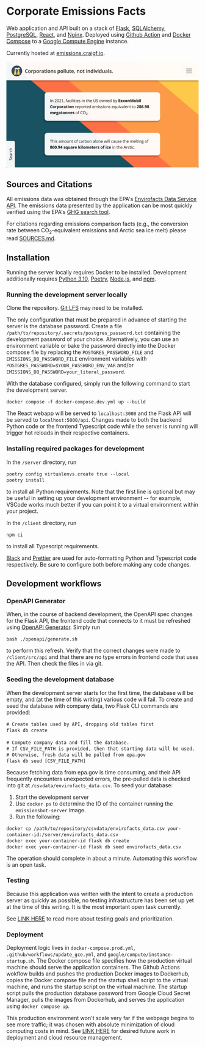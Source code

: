 # Corporate Emissions Facts

Web application and API built on a stack of [Flask](https://flask.palletsprojects.com/en/2.2.x/), [SQLAlchemy](https://www.sqlalchemy.org/), [PostgreSQL](https://www.postgresql.org/), [React](https://reactjs.org/), and [Nginx](https://www.nginx.com/). Deployed using [Github Action](https://github.com/features/actions) and [Docker Compose](https://docs.docker.com/compose/) to a [Google Compute Engine](https://cloud.google.com/compute) instance.

Currently hosted at [emissions.craigf.io](https://emissions.craigf.io).

![Screenshot of application](emissions_screenshot.png "Screenshot of application")

## Sources and Citations

All emissions data was obtained through the EPA's [Envirofacts Data Service API](https://www.epa.gov/enviro/envirofacts-data-service-api). The emissions data presented by the application can be most quickly verified using the EPA's [GHG search tool](https://enviro.epa.gov/envirofacts/ghg/search).

For citations regarding emissions comparison facts (e.g., the conversion rate between CO<sub>2</sub>-equivalent emissions and Arctic sea ice melt) please read [SOURCES.md](SOURCES.md).

## Installation

Running the server locally requires Docker to be installed. Development additionally requires [Python 3.10](https://www.python.org/), [Poetry](https://python-poetry.org/), [Node.js](https://nodejs.org/en/), and [npm](https://www.npmjs.com/).

### Running the development server locally

Clone the repository. [Git LFS](https://git-lfs.github.com/) may need to be installed.

The only configuration that must be prepared in advance of starting the server is the database password. Create a file `/path/to/repository/.secrets/postgres_password.txt` containing the development password of your choice. Alternatively, you can use an environment variable or bake the password directly into the Docker compose file by replacing the `POSTGRES_PASSWORD_FILE` and `EMISSIONS_DB_PASSWORD_FILE` environment variables with `POSTGRES_PASSWORD=$YOUR_PASSWORD_ENV_VAR` and/or `EMISSIONS_DB_PASSWORD=your_literal_password`.

With the database configured, simply run the following command to start the development server.

```
docker compose -f docker-compose.dev.yml up --build
```

The React webapp will be served to `localhost:3000` and the Flask API will be served to `localhost:5000/api`. Changes made to both the backend Python code or the frontend Typescript code while the server is running will trigger hot reloads in their respective containers.

### Installing required packages for development

In the `/server` directory, run

```
poetry config virtualenvs.create true --local
poetry install
```

to install all Python requirements. Note that the first line is optional but may be useful in setting up your development environment -- for example, VSCode works much better if you can point it to a virtual environment within your project.

In the `/client` directory, run

```
npm ci
```

to install all Typescript requirements.

[Black](https://black.readthedocs.io/en/stable/) and [Prettier](https://prettier.io/) are used for auto-formatting Python and Typescript code respectively. Be sure to configure both before making any code changes.

## Development workflows

### OpenAPI Generator

When, in the course of backend development, the OpenAPI spec changes for the Flask API, the frontend code that connects to it must be refreshed using [OpenAPI Generator](https://openapi-generator.tech/). Simply run

```
bash ./openapi/generate.sh
```

to perform this refresh. Verify that the correct changes were made to `/client/src/api` and that there are no type errors in frontend code that uses the API. Then check the files in via git.

### Seeding the development database

When the development server starts for the first time, the database will be empty, and (at the time of this writing) various code will fail. To create and seed the database with company data, two Flask CLI commands are provided:

```
# Create tables used by API, dropping old tables first
flask db create

# Compute company data and fill the database.
# If CSV_FILE_PATH is provided, then that starting data will be used.
# Otherwise, fresh data will be pulled from epa.gov
flask db seed [CSV_FILE_PATH]
```

Because fetching data from epa.gov is time consuming, and their API frequently encounters unexpected errors, the pre-pulled data is checked into git at `/csvdata/envirofacts_data.csv`. To seed your database:

1. Start the development server
2. Use `docker ps` to determine the ID of the container running the `emissionsbot-server` image.
3. Run the following:

```
docker cp /path/to/repository/csvdata/envirofacts_data.csv your-container-id:/server/envirofacts_data.csv
docker exec your-container-id flask db create
docker exec your-container-id flask db seed envirofacts_data.csv
```

The operation should complete in about a minute. Automating this workflow is an open task.

### Testing

Because this application was written with the intent to create a production server as quickly as possible, no testing infrastructure has been set up yet at the time of this writing. It is the most important open task currently.

See [LINK HERE](#) to read more about testing goals and prioritization.

### Deployment

Deployment logic lives in `docker-compose.prod.yml`, `.github/workflows/update_gce.yml`, and `google/compute/instance-startup.sh`. The Docker compose file specifies how the production virtual machine should serve the application containers. The Github Actions wokflow builds and pushes the production Docker images to Dockerhub, copies the Docker compose file and the startup shell script to the virtual machine, and runs the startup script on the virtual machine. The startup script pulls the production database password from Google Cloud Secret Manager, pulls the images from Dockerhub, and serves the application using `docker compose up`.

This production environment won't scale very far if the webpage begins to see more traffic; it was chosen with absolute minimization of cloud computing costs in mind. See [LINK HERE](#) for desired future work in deployment and cloud resource management.
